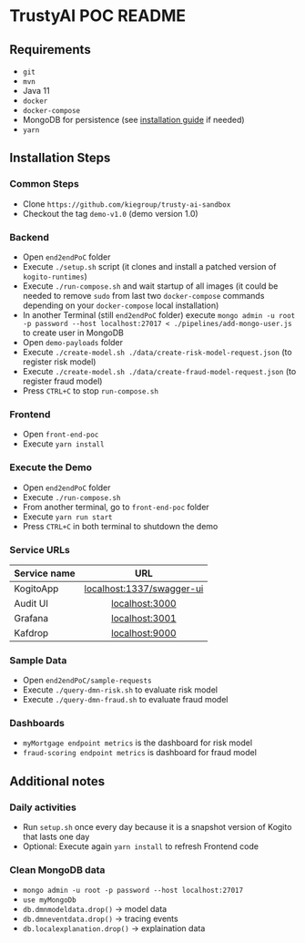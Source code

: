 # TrustyAI POC README

## Requirements
- `git`
- `mvn`
- Java 11
- `docker`
- `docker-compose`
- MongoDB for persistence (see [installation guide](https://docs.mongodb.com/manual/tutorial/install-mongodb-on-red-hat/) if needed)
- `yarn`

## Installation Steps
### Common Steps
- Clone `https://github.com/kiegroup/trusty-ai-sandbox`
- Checkout the tag `demo-v1.0` (demo version 1.0)

### Backend
- Open `end2endPoC` folder
- Execute `./setup.sh` script (it clones and install a patched version of `kogito-runtimes`)
- Execute `./run-compose.sh` and wait startup of all images (it could be needed to remove `sudo` from last two `docker-compose` commands depending on your `docker-compose` local installation)
- In another Terminal (still `end2endPoC` folder) execute `mongo admin -u root -p password --host localhost:27017 < ./pipelines/add-mongo-user.js` to create user in MongoDB
- Open `demo-payloads` folder
- Execute `./create-model.sh ./data/create-risk-model-request.json` (to register risk model)
- Execute `./create-model.sh ./data/create-fraud-model-request.json` (to register fraud model)
- Press `CTRL+C` to stop `run-compose.sh`

### Frontend
- Open `front-end-poc`
- Execute `yarn install`

### Execute the Demo
- Open `end2endPoC` folder
- Execute `./run-compose.sh`
- From another terminal, go to `front-end-poc` folder
- Execute `yarn run start`
- Press `CTRL+C` in both terminal to shutdown the demo

### Service URLs
| Service name        | URL           |
| ------------- |:-------------:|
| KogitoApp      | [localhost:1337/swagger-ui](http://localhost:1337/swagger-ui) |
| Audit UI      | [localhost:3000](http://localhost:3000) | 
| Grafana      | [localhost:3001](http://localhost:3001) | 
| Kafdrop      | [localhost:9000](http://localhost:9000) | 

### Sample Data
- Open `end2endPoC/sample-requests`
- Execute `./query-dmn-risk.sh` to evaluate risk model
- Execute `./query-dmn-fraud.sh` to evaluate fraud model

### Dashboards
- `myMortgage endpoint metrics` is the dashboard for risk model
- `fraud-scoring endpoint metrics` is dashboard for fraud model

## Additional notes
### Daily activities
- Run `setup.sh` once every day because it is a snapshot version of Kogito that lasts one day
- Optional: Execute again `yarn install` to refresh Frontend code

### Clean MongoDB data
- `mongo admin -u root -p password --host localhost:27017`
- `use myMongoDb`
- `db.dmnmodeldata.drop()` -> model data
- `db.dmneventdata.drop()` -> tracing events
- `db.localexplanation.drop()` -> explaination data
